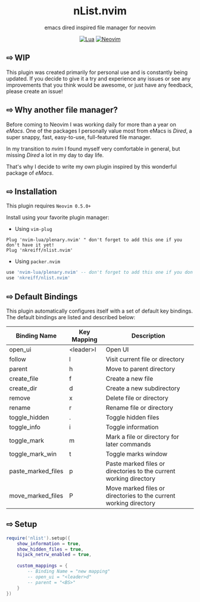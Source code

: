 <div align="center">

# nList.nvim
emacs dired inspired file manager for neovim

[![Lua](https://img.shields.io/badge/Lua-blue.svg?style=for-the-badge&logo=lua)](http://www.lua.org)
[![Neovim](https://img.shields.io/badge/Neovim%200.5+-green.svg?style=for-the-badge&logo=neovim)](https://neovim.io)
</div>

## ⇨ WIP
This plugin was created primarily for personal use and is constantly being updated. If you decide to give it a try and experience any issues or see any improvements that you think would be awesome, or just have any feedback, please create an issue!

## ⇨ Why another file manager?
Before coming to Neovim I was working daily for more than a year on *eMacs*. One of the packages I personally value most from eMacs is *Dired*, a super snappy, fast, easy-to-use, full-featured file manager.

In my transition to *nvim* I found myself very comfortable in general, but missing *Dired* a lot in my day to day life.

That's why I decide to write my own plugin inspired by this wonderful package of *eMacs*.

## ⇨ Installation

This plugin requires `Neovim 0.5.0+`

Install using your favorite plugin manager:
- Using `vim-plug`
```vim
Plug 'nvim-lua/plenary.nvim' " don't forget to add this one if you don't have it yet!
Plug 'nkreiff/nlist.nvim'
```
- Using `packer.nvim`
```lua
use 'nvim-lua/plenary.nvim' -- don't forget to add this one if you don't have it yet!
use 'nkreiff/nlist.nvim'
```

## ⇨ Default Bindings

This plugin automatically configures itself with a set of default key bindings. The default bindings are listed and described below:

| Binding Name       | Key Mapping | Description                                                        |
|--------------------|-------------|--------------------------------------------------------------------|
| open_ui            | \<leader>l  | Open UI                                                            |
| follow             | l           | Visit current file or directory                                    |
| parent             | h           | Move to parent directory                                           |
| create_file        | f           | Create a new file                                                  |
| create_dir         | d           | Create a new subdirectory                                          |
| remove             | x           | Delete file or directory                                           |
| rename             | r           | Rename file or directory                                           |
| toggle_hidden      | .           | Toggle hidden files                                                |
| toggle_info        | i           | Toggle information                                                 |
| toggle_mark        | m           | Mark a file or directory for later commands                        |
| toggle_mark_win    | t           | Toggle marks window                                                |
| paste_marked_files | p           | Paste marked files or directories to the current working directory |
| move_marked_files  | P           | Move marked files or directories to the current working directory  |

## ⇨ Setup

```lua
require('nlist').setup({
    show_information = true,
    show_hidden_files = true,
    hijack_netrw_enabled = true,
    
    custom_mappings = {
        -- Binding Name = "new mapping"
        -- open_ui = "<leader>d"
        -- parent = "<BS>"
    }
})
```

